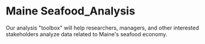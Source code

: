 # Maine Seafood_Analysis

Our analysis "toolbox" will help researchers, managers, and other interested stakeholders analyze data related to Maine's seafood economy. 
